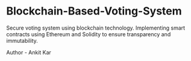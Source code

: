 # Blockchain-Based-Voting-System

Secure voting system using blockchain technology.
Implementing smart contracts using Ethereum and Solidity to ensure transparency and immutability.


Author - Ankit Kar